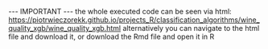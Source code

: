 --- IMPORTANT --- the whole executed code can be seen via html: https://piotrwieczorekk.github.io/projects_R/classification_algorithms/wine_quality_xgb/wine_quality_xgb.html alternatively you can navigate to the html file and download it, or download the Rmd file and open it in R
            
